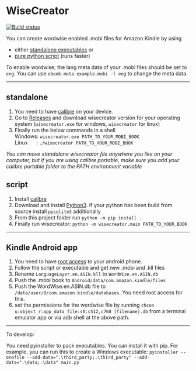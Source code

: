 # WiseCreator

[![Build status](https://ci.appveyor.com/api/projects/status/a1facjlt6ij1bt5q?svg=true)](https://ci.appveyor.com/project/tmilovanov/wisecreator)

You can create wordwise enabled .mobi files for Amazon Kindle by using
- either [standalone executables](#standalone) or
- [pure python script](#script) (runs faster)

To enable wordwise, the lang meta data of your .mobi files should be set to `eng`. You can use `ebook-meta example.mobi -l eng` to change the meta data.

---

## standalone

1. You need to have [calibre](https://calibre-ebook.com/) on your device.
2. Go to [Releases](https://github.com/tmilovanov/wisecreator/releases) and download wisecreator version for your operating system (`wisecreator.exe` for windows, `wisecreator` for linux)
3. Finally run the below commands in a shell  
    Windows: `wisecreator.exe PATH_TO_YOUR_MOBI_BOOK`   
    Linux &nbsp; &nbsp; &nbsp;: `./wisecreator PATH_TO_YOUR_MOBI_BOOK`

*You can move standalone wisecreator file anywhere you like on your computer, but if you are using calibre portable, make sure you add  your calibre portable folder to the PATH environment variable*  

## script

1.  Install [calibre](https://calibre-ebook.com/)
2.  Download and install [Python3](https://www.python.org/downloads/).
    If your python has been build from source install `pysqlite3` additionally
3.  From this project folder run `python -m pip install .`
4.  Finally run wisecreator: `python -m wisecreator.main PATH_TO_YOUR_BOOK`

---

## Kindle Android app

1. You need to have [root access](https://www.xda-developers.com/root/) to your android phone.
2. Follow the script or executable and get new .mobi and .kll files
3. Rename `LanguageLayer.en.ASIN.kll` to `WordWise.en.ASIN.db`
4. Push the .mobi book to `Android/data/com.amazon.kindle/files`
5. Push the WordWise.en.ASIN.db file to `/data/user/0/com.amazon.kindle/databases`. You need root access for this.
6. set the permissions for the wordwise file by running `chcon u:object_r:app_data_file:s0:c512,c768 [filename].db` from a terminal emulator app or via adb shell at the above path.

---

To develop:

You need pyinstaller to pack executables. You can install it with pip. 
For example, you can run this to create a Windows executable: 
`pyinstaller --onefile --add-data=".\third_party;.\third_party" --add-data=".\data;.\data" main.py`

